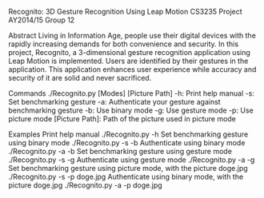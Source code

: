 Recognito: 3D Gesture Recognition Using Leap Motion
CS3235 Project
AY2014/15 Group 12

Abstract 
Living in Information Age, people use their digital devices with the rapidly increasing demands for both convenience and security. In this project, Recognito, a 3-dimensional gesture recognition application using Leap Motion is implemented. Users are identified by their gestures in the application. This application enhances user experience while accuracy and security of it are solid and never sacrificed.

Commands
./Recognito.py [Modes] [Picture Path]
-h: Print help manual
-s: Set benchmarking gesture
-a: Authenticate your gesture against benchmarking gesture
-b: Use binary mode
-g: Use gesture mode
-p: Use picture mode
[Picture Path]: Path of the picture used in picture mode

Examples
Print help manual
./Recognito.py -h
Set benchmarking gesture using binary mode
./Recognito.py -s -b
Authenticate using binary mode
./Recognito.py -a -b
Set benchmarking gesture using gesture mode
./Recognito.py -s -g
Authenticate using gesture mode
./Recognito.py -a -g
Set benchmarking gesture using picture mode, with the picture doge.jpg
./Recognito.py -s -p doge.jpg
Authenticate using binary mode, with the picture doge.jpg
./Recognito.py -a -p doge.jpg
